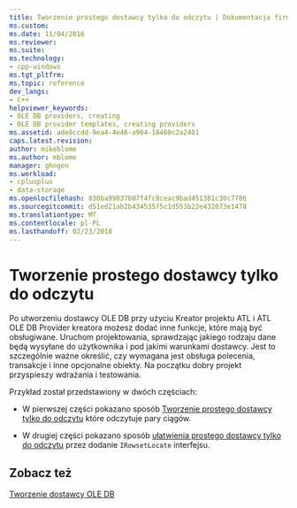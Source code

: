 ```yaml
---
title: Tworzenie prostego dostawcy tylko do odczytu | Dokumentacja firmy Microsoft
ms.custom: 
ms.date: 11/04/2016
ms.reviewer: 
ms.suite: 
ms.technology:
- cpp-windows
ms.tgt_pltfrm: 
ms.topic: reference
dev_langs:
- C++
helpviewer_keywords:
- OLE DB providers, creating
- OLE DB provider templates, creating providers
ms.assetid: ade8ccdd-9ea4-4e46-a964-18460c2a2401
caps.latest.revision: 
author: mikeblome
ms.author: mblome
manager: ghogen
ms.workload:
- cplusplus
- data-storage
ms.openlocfilehash: 830ba99037607f4fc8ceac9bad451381c30c7786
ms.sourcegitcommit: d51ed21ab2b434535f5c1d553b22e432073e1478
ms.translationtype: MT
ms.contentlocale: pl-PL
ms.lasthandoff: 02/23/2018
---
```

# <a name="creating-a-simple-read-only-provider"></a>Tworzenie prostego dostawcy tylko do odczytu
Po utworzeniu dostawcy OLE DB przy użyciu Kreator projektu ATL i ATL OLE DB Provider kreatora możesz dodać inne funkcje, które mają być obsługiwane. Uruchom projektowania, sprawdzając jakiego rodzaju dane będą wysyłane do użytkownika i pod jakimi warunkami dostawcy. Jest to szczególnie ważne określić, czy wymagana jest obsługa polecenia, transakcje i inne opcjonalne obiekty. Na początku dobry projekt przyspieszy wdrażania i testowania.  
  
 Przykład został przedstawiony w dwóch częściach:  
  
-   W pierwszej części pokazano sposób [Tworzenie prostego dostawcy tylko do odczytu](../../data/oledb/implementing-the-simple-read-only-provider.md) które odczytuje pary ciągów.  
  
-   W drugiej części pokazano sposób [ułatwienia prostego dostawcy tylko do odczytu](../../data/oledb/enhancing-the-simple-read-only-provider.md) przez dodanie `IRowsetLocate` interfejsu.  
  
## <a name="see-also"></a>Zobacz też  
 [Tworzenie dostawcy OLE DB](../../data/oledb/creating-an-ole-db-provider.md)